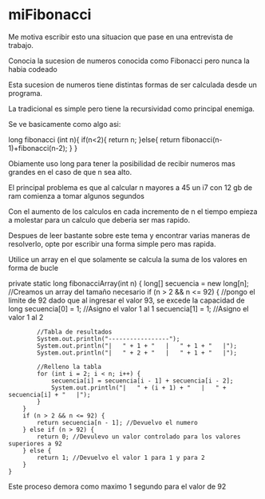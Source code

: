 # miFibonacci

Me motiva escribir esto una situacion que pase en una entrevista de trabajo.

Conocia la sucesion de numeros conocida como Fibonacci pero nunca la habia codeado

Esta sucesion de numeros tiene distintas formas de ser calculada desde un programa.

La tradicional es simple pero tiene la recursividad como principal enemiga.

Se ve basicamente como algo asi:

long fibonacci (int n){
    if(n<2){
        return n;
    }else{
        return fibonacci(n-1)+fibonacci(n-2);
    }
}

Obiamente uso long para tener la posibilidad de recibir numeros mas grandes en el caso de que n sea alto.

El principal problema es que al calcular n mayores a 45 un i7 con 12 gb de ram comienza a tomar algunos segundos

Con el aumento de los calculos en cada incremento de n el tiempo empieza a molestar para un calculo que deberia ser mas rapido.

Despues de leer bastante sobre este tema y encontrar varias maneras de resolverlo, opte por escribir una forma simple pero mas rapida.

Utilice un array en el que solamente se calcula la suma de los valores en forma de bucle

private static long fibonacciArray(int n) {
        long[] secuencia = new long[n]; //Creamos un array del tamaño necesario
        if (n > 2 && n <= 92) { //pongo el limite de 92 dado que al ingresar el valor 93, se excede la capacidad de long
            secuencia[0] = 1; //Asigno el valor 1 al 1
            secuencia[1] = 1; //Asigno el valor 1 al 2

            //Tabla de resultados
            System.out.println("-----------------");
            System.out.println("|   " + 1 + "   |   " + 1 + "   |");
            System.out.println("|   " + 2 + "   |   " + 1 + "   |");
            
            //Relleno la tabla
            for (int i = 2; i < n; i++) {
                secuencia[i] = secuencia[i - 1] + secuencia[i - 2];
                System.out.println("|   " + (i + 1) + "   |   " + secuencia[i] + "   |");
            }
        }
        if (n > 2 && n <= 92) {
            return secuencia[n - 1]; //Devuelvo el numero
        } else if (n > 92) {
            return 0; //Devulevo un valor controlado para los valores superiores a 92
        } else {
            return 1; //Devuelvo el valor 1 para 1 y para 2
        }
    }

Este proceso demora como maximo 1 segundo para el valor de 92 

